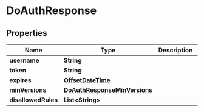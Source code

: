
# DoAuthResponse

## Properties
Name | Type | Description | Notes
------------ | ------------- | ------------- | -------------
**username** | **String** |  | 
**token** | **String** |  | 
**expires** | [**OffsetDateTime**](OffsetDateTime.md) |  | 
**minVersions** | [**DoAuthResponseMinVersions**](DoAuthResponseMinVersions.md) |  | 
**disallowedRules** | **List&lt;String&gt;** |  | 



